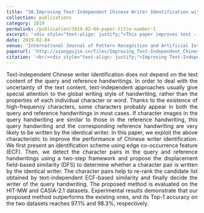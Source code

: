 ```yaml
---
title: "38.Improving Text-Independent Chinese Writer Identification with the Aid of Character Pairs"
collection: publications
category: 2019
permalink: /publication/2019-02-04-paper-title-number-1
excerpt: '<div style="text-align: justify;">This paper improves text - independent Chinese writer identification by using the similarity of character pairs. It proposes ECF - based scheme and DFS, and re - ranks candidates. Evaluated on two datasets, it outperforms existing methods with high Top - 1 accuracy.</div>'
date: 2019-02-04
venue: 'International Journal of Pattern Recognition and Artificial Intelligence'
paperurl: 'http://xiongyujie.cn/files/Improving_Text-Independent_Chinese_Writer_Identi_cation_with_the_Aid_of_Character_Pairs.pdf'
citation: '<br/><div style="text-align: justify;">Improving Text-Independent Chinese Writer Identification with the Aid of Character Pairs, Y.-J. Xiong, L. Liu, S.-J. Lyu, Patrick S. P. Wang and Y. Lu*, International Journal of Pattern Recognition and Artificial Intelligence, 2019, 33 (2): 1953001</div>'
---
```


<div style="text-align: justify;">Text-independent Chinese writer identification does not depend on the text content of the query and reference handwritings. In order to deal with the uncertainty of the text content, text-independent approaches usually give special attention to the global writing style of handwriting, rather than the properties of each individual character or word. Thanks to the existence of high-frequency characters, some characters probably appear in both the query and reference handwritings in most cases. If character images in the query handwriting are similar to those in the reference handwriting, this query handwriting and the corresponding reference handwriting are very likely to be written by the identical writer. In this paper, we exploit the above characteristic to improve the performance of Chinese writer identification. We first present an identification scheme using edge co-occurrence feature (ECF). Then, we detect the character pairs in the query and reference handwritings using a two-step framework and propose the displacement field-based similarity (DFS) to determine whether a character pair is written by the identical writer. The character pairs help to re-rank the candidate list obtained by text-independent ECF-based similarity and finally decide the writer of the query handwriting. The proposed method is evaluated on the HIT-MW and CASIA-2.1 datasets. Experimental results demonstrate that our proposed method outperforms the existing ones, and its Top-1 accuracy on the two datasets reaches 97.1% and 98.3%, respectively.</div>

<br/>
